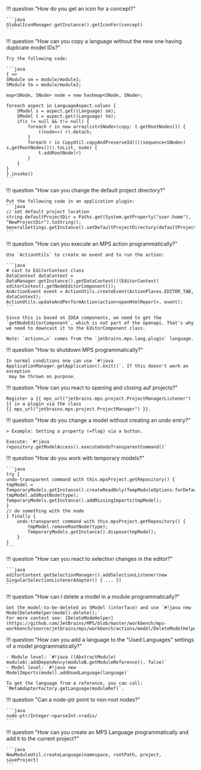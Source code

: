 !!! question "How do you get an icon for a concept?"

    ```java
    GlobalIconManager.getInstance().getIconFor(concept)
    ```

!!! question "How can you copy a language without the new one having duplicate model IDs?"

    Try the following code:

    ```java
    { =>
    SModule sm = module/module1;
    SModule tm = module/module2;

    map<SNode, SNode> node = new hashmap<SNode, SNode>;

    foreach aspect in LanguageAspect.values {
        SModel s = aspect.get((Language) sm);
        SModel t = aspect.get((Language) tm);
        if(s != null && t!= null) {
            foreach r in new arraylist<SNode>(copy: t.getRootNodes()) {
                ((node<>) r).detach;
            }
            foreach r in CopyUtil.copyAndPreserveId((((sequence<SNode>) s,getRootNodes())).toList, node) {
                t.addRootNode(r)
            }
        }
    }
    }.invoke()
    ```

!!! question "How can you change the default project directory?"

    Put the following code in an application plugin:
    ```java
    // set default project location 
    string defaultProjectDir = Paths.get(System.getProperty("user.home"), "NewProjectDir").toString();
    GeneralSettings.getInstance().setDefaultProjectDirectory(defaultProjectDir);
    ```

!!! question "How can you execute an MPS action programmatically?"

    Use `ActionUtils` to create an event and to run the action:
    
    ```java
    # cast to EditorContext class
    DataContext dataContext = DataManager.getInstance().getDataContext(((EditorContext) editorContext).getNodeEditorComponent()); 
    AnActionEvent event = ActionUtils.createEvent(ActionPlaces.EDITOR_TAB, dataContext); 
    ActionUtils.updateAndPerformAction(action<openHtmlReport>, event);
    ```
    
    Since this is based on IDEA components, we need to get the `getNodeEditorComponent`, which is not part of the openapi. That's why we need to downcast it to the EditorComponent class.

    Note: `action<…>` comes from the `jetbrains.mps.lang.plugin` language.

!!! question "How to shutdown MPS programmatically?"

    In normal conditions one can use `#!java ApplicationManager.getApplication().exit()`. If this doesn't work an exception
     may be thrown on purpose. 

!!! question "How can you react to opening and closing auf projects?"

    Register a {{ mps_url("jetbrains.mps.project.ProjectManagerListener") }} in a plugin via the class 
    {{ mps_url("jetbrains.mps.project.ProjectManager") }}.

!!! question "How do you change a model without creating an undo entry?"

    > Example: Setting a property (=flag) via a button.

    Execute: `#!java repository.getModelAccess().executeUndoTransparentCommand()`

!!! question "How do you work with temporary models?"

    ```java
    try { 
    undo-transparent command with this.mpsProject.getRepository() {
    tmpModel = TemporaryModels.getInstance().createReadOnly(TempModuleOptions.forDefaultModule());
    tmpModel.addRootNode(type);
    TemporaryModels.getInstance().addMissingImports(tmpModel);
    }
    // do something with the node
    } finally {
        undo-transparent command with this.mpsProject.getRepository() {
            tmpModel.removeRootNode(type);
            TemporaryModels.getInstance().dispose(tmpModel);
        }
    }
    ```

!!! question "How can you react to selection changes in the editor?"

    ```java
    editorContext.getSelectionManager().addSelectionListener(new SingularSelectionListenerAdapter() { ... })
    ```

!!! question "How can I delete a model in a module programmatically?"

    Get the model-to-be-deleted as SModel (interface) and use `#!java new ModelDeleteHelper(model).delete();`
    For more context see: [DeleteModeHelper](https://github.com/JetBrains/MPS/blob/master/workbench/mps-workbench/source/jetbrains/mps/workbench/actions/model/DeleteModelHelper.java)

!!! question "How can you add a language to the "Used Languages" settings of a model programmatically?"

    - Module level: `#!java ((AbstractModule) moduleA).addDependency(moduleB.getModuleReference(), false)`
    - Model level: `#!java new ModelImports(model).addUsedLanguage(language)`

    To get the language from a reference, you can call: `MetaAdapterFactory.getLanguage(moduleRef)`.

!!! question "Can a node-ptr point to non-root nodes?"

    ```java
    node-ptr/Integer->parseInt->radix/
    ```

!!! question "How can you create an MPS Language programmatically and add it to the current project?"

    ```java
    NewModuleUtil.createLanguage(namespace, rootPath, project, saveProject)
    ```